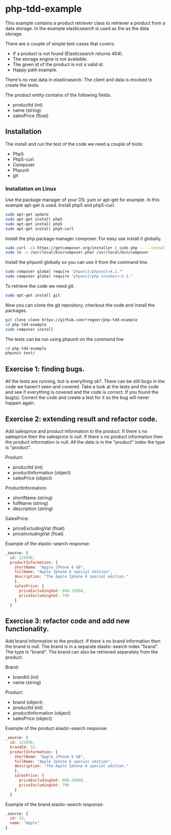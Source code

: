 # php-tdd-example
This example contains a product retriever class to retriever a product from a data storage. In the example elasticsearch is used as the as the data storage.

There are a couple of simple test-cases that covers:
- If a product is not found (Elasticsearch returns 404).
- The storage engine is not available.
- The given id of the product is not a valid id.
- Happy path example.

There's no real data in elasticsearch. The client and data is mocked to create the tests.

The product entity contains of the following fields:
- productId (int)
- name (string)
- salesPrice (float)

## Installation
The install and run the test of the code we need a couple of tools:
- Php5
- Php5-curl
- Composer
- Phpunit
- git

### Installation on Linux
Use the package manager of your OS: yum or apt-get for example. In this example apt-get is used.
Install php5 and php5-curl.
```bash
sudo apt-get update
sudo apt-get install php5
sudo apt-get install php5
sudo apt-get install php5-curl
```
Install the php package manager composer. For easy use install it globally.
```bash
sudo curl -sS https://getcomposer.org/installer | sudo php -- --install-dir=/usr/local/bin
sudo ln -s /usr/local/bin/composer.phar /usr/local/bin/composer
```
Install the phpunit globally so you can use it from the command line.
```bash
sudo composer global require "phpunit/phpunit=4.1.*"
sudo composer global require "phpunit/php-invoker=~1.1."
```
To retrieve the code we need git.
```bash
sudo apt-get install git
```
Now you can clone the git repository, checkout the code and install the packages.
```bash
git clone clone https://github.com/rregeer/php-tdd-example
cd php-tdd-example
sudo composer install
```
The tests can be run using phpunit on the command line
```bash
cd php-tdd-example
phpunit test/
```
## Exercise 1: finding bugs.
All the tests are running, but is everything ok?. There can be still bugs in the code we haven't seen and covered.
Take a look at the tests and the code and see if everything is covered and the code is correct.
If you found the bug(s). Correct the code and create a test for it so the bug will never happen again.
## Exercise 2: extending result and refactor code.
Add salesprice and product information to the product.
If there´s no salesprice then the salesprice is null.
If there´s no product information then the product information is null.
All the data is in the "product" index the type is "product".

Product:
- productId (int)
- productInformation (object)
- salesPrice (object)

ProductInformation:
- shortName (string)
- fullName (string)
- description (string)

SalesPrice:
- priceExcludingVat (float)
- priceIncludingVat (float)

Example of the elastic-search response:
```js
_source: {
  id: 123456,
  productInformation: {
    shortName: "Apple iPhone 6 GB",
    fullName: "Apple Iphone 6 special edition",
    description: "The Apple Iphone 6 special edition."
    },
    salesPrice: {
      priceExcludingVat: 660.33058,
      priceIncludingVat: 799
    }
  }
```
## Exercise 3: refactor code and add new functionality.
Add brand information to the product.
If there´s no brand information then the brand is null.
The brand is in a separate elastic-search index "brand". The type is "brand".
The brand can also be retrieved separately from the product.

Brand:
- brandId (int)
- name (string)

Product:
- brand (object)
- productId (int)
- productInformation (object)
- salesPrice (object)

Example of the product elastic-search response:
```js
_source: {
  id: 123456,
  brandId: 32,
  productInformation: {
    shortName: "Apple iPhone 6 GB",
    fullName: "Apple Iphone 6 special edition",
    description: "The Apple Iphone 6 special edition."
    },
    salesPrice: {
      priceExcludingVat: 660.33058,
      priceIncludingVat: 799
    }
  }
  ```
  Example of the brand elastic-search response:
  ```js
  _source: {
    id: 12,
    name: "Apple"
  }
```
